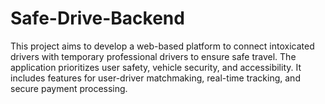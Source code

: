 # Safe-Drive-Backend
This project aims to develop a web-based platform to connect intoxicated drivers with temporary professional drivers to ensure safe travel. The application prioritizes user safety, vehicle security, and accessibility. It includes features for user-driver matchmaking, real-time tracking, and secure payment processing. 
